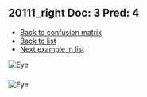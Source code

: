 ## 20111_right Doc: 3 Pred: 4
- [Back to confusion matrix](https://github.com/juliandewit/kaggle_retinopathy/blob/master/matrix.md)
- [Back to list](https://github.com/juliandewit/kaggle_retinopathy/blob/master/lists/34/list.md)
- [Next example in list](https://github.com/juliandewit/kaggle_retinopathy/blob/master/lists/34/20/20858_left.md)

![Eye](https://retinopaty.blob.core.windows.net/size1024/20111_right_3.jpeg)

### 

![Eye]()
